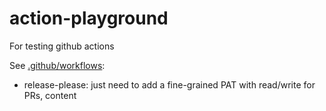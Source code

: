 # action-playground

For testing github actions

See [.github/workflows](.github/workflows):

* release-please: just need to add a fine-grained PAT with read/write for PRs, content

